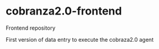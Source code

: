 # cobranza2.0-frontend
Frontend repository

First version of data entry to execute the cobraza2.0 agent
